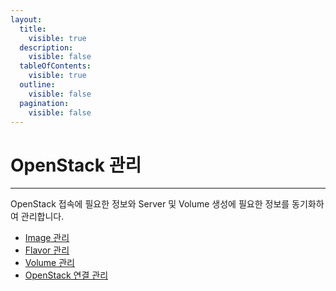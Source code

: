 ```yaml
---
layout:
  title:
    visible: true
  description:
    visible: false
  tableOfContents:
    visible: true
  outline:
    visible: false
  pagination:
    visible: false
---
```


# OpenStack 관리

***

OpenStack 접속에 필요한 정보와 Server 및 Volume 생성에 필요한 정보를 동기화하여 관리합니다.

* [Image 관리](image.md)
* [Flavor 관리](flavor.md)
* [Volume 관리](volume.md)
* [OpenStack 연결 관리](osp-connect.md)
